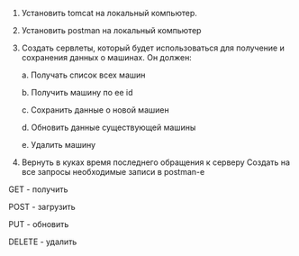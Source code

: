 1) Установить tomcat на локальный компьютер.
2) Установить postman на локальный компьютер
3) Создать сервлеты, который будет использоваться для получение и сохранения данных о машинах.
Он должен:

    a. Получать список всех машин

    b. Получить машину по ее id

    c. Сохранить данные о новой машиен

    d. Обновить данные существующей машины

    e. Удалить машину
4) Вернуть в куках время последнего обращения к серверу
Создать на все запросы необходимые записи в postman-e

GET - получить

POST - загрузить

PUT - обновить

DELETE - удалить